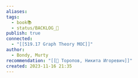 ```yaml
---
aliases: 
tags:
  - book📚
  - status/BACKLOG_🌰
publish: true
connected:
  - "[[519.17 Graph Theory MOC]]"
author:
  - Bondy, Murty
recommendation: "[[👤 Торопов, Никита Игоревич]]"
created: 2023-11-16 21:35
---
```




